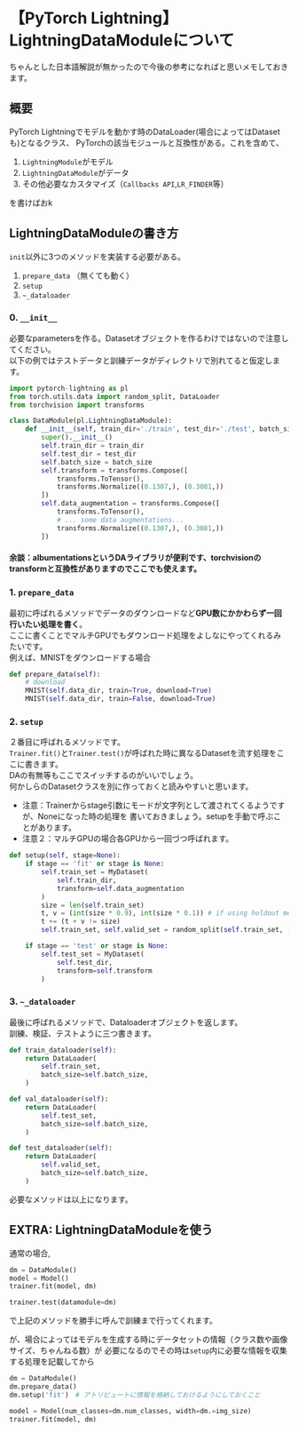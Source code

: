 # 【PyTorch Lightning】LightningDataModuleについて

ちゃんとした日本語解説が無かったので今後の参考になればと思いメモしておきます。

## 概要

PyTorch Lightningでモデルを動かす時のDataLoader(場合によってはDatasetも)となるクラス、
PyTorchの該当モジュールと互換性がある。これを含めて、

1. `LightningModule`がモデル
2. `LightningDataModule`がデータ
3. その他必要なカスタマイズ（`Callbacks API`,`LR_FINDER`等）

を書けばおk

## LightningDataModuleの書き方

`init`以外に3つのメソッドを実装する必要がある。

1. `prepare_data` （無くても動く）
2. `setup`
3. `~_dataloader`

### 0. `__init__`

必要なparametersを作る。Datasetオブジェクトを作るわけではないので注意してください。  
以下の例ではテストデータと訓練データがディレクトリで別れてると仮定します。

```python
import pytorch-lightning as pl
from torch.utils.data import random_split, DataLoader
from torchvision import transforms

class DataModule(pl.LightningDataModule):
    def __init__(self, train_dir='./train', test_dir='./test', batch_size=64):
        super().__init__()
        self.train_dir = train_dir
        self.test_dir = test_dir
        self.batch_size = batch_size
        self.transform = transforms.Compose([
            transforms.ToTensor(),
            transforms.Normalize((0.1307,), (0.3081,))
        ])
        self.data_augmentation = transforms.Compose([
            transforms.ToTensor(),
            # ... some data augmentations...
            transforms.Normalize((0.1307,), (0.3081,))
        ])
```

#### 余談：albumentationsというDAライブラリが便利です、torchvisionのtransformと互換性がありますのでここでも使えます。

### 1. `prepare_data`

最初に呼ばれるメソッドでデータのダウンロードなど**GPU数にかかわらず一回行いたい処理を書く**。  
ここに書くことでマルチGPUでもダウンロード処理をよしなにやってくれるみたいです。  
例えば、MNISTをダウンロードする場合

```python
def prepare_data(self):
    # download
    MNIST(self.data_dir, train=True, download=True)
    MNIST(self.data_dir, train=False, download=True)
```

### 2. `setup`

２番目に呼ばれるメソッドです。  
`Trainer.fit()`と`Trainer.test()`が呼ばれた時に異なるDatasetを流す処理をここに書きます。  
DAの有無等もここでスイッチするのがいいでしょう。  
何かしらのDatasetクラスを別に作っておくと読みやすいと思います。

* 注意：Trainerからstage引数にモードが文字列として渡されてくるようですが、Noneになった時の処理を
書いておきましょう。setupを手動で呼ぶことがあります。
* 注意２：マルチGPUの場合各GPUから一回づつ呼ばれます。

```python
def setup(self, stage=None):
    if stage == 'fit' or stage is None:
        self.train_set = MyDataset(
            self.train_dir,
            transform=self.data_augmentation
        )
        size = len(self.train_set)
        t, v = (int(size * 0.9), int(size * 0.1)) # if using holdout method
        t += (t + v != size)
        self.train_set, self.valid_set = random_split(self.train_set, [t, v])

    if stage == 'test' or stage is None:
        self.test_set = MyDataset(
            self.test_dir,
            transform=self.transform
        )
```

### 3. `~_dataloader`

最後に呼ばれるメソッドで、Dataloaderオブジェクトを返します。  
訓練、検証、テストように三つ書きます。

```python
def train_dataloader(self):
    return DataLoader(
        self.train_set,
        batch_size=self.batch_size,
    )

def val_dataloader(self):
    return DataLoader(
        self.test_set,
        batch_size=self.batch_size,
    )

def test_dataloader(self):
    return DataLoader(
        self.valid_set,
        batch_size=self.batch_size,
    )
```

必要なメソッドは以上になります。

## EXTRA: LightningDataModuleを使う

通常の場合,

```python
dm = DataModule()
model = Model()
trainer.fit(model, dm)

trainer.test(datamodule=dm)
```

で上記のメソッドを勝手に呼んで訓練まで行ってくれます。

が、場合によってはモデルを生成する時にデータセットの情報（クラス数や画像サイズ、ちゃんねる数）が
必要になるのでその時は`setup`内に必要な情報を収集する処理を記載してから

```python
dm = DataModule()
dm.prepare_data()
dm.setup('fit')　# アトリビュートに情報を格納しておけるようにしておくこと

model = Model(num_classes=dm.num_classes, width=dm.=img_size)
trainer.fit(model, dm)
```
